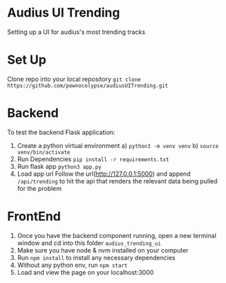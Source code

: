 # Audius UI Trending
Setting up a UI for audius's most trending tracks

# Set Up
Clone repo into your local repository
`git clone https://github.com/pewnocolypse/audiusUITrending.git`

# Backend
To test the backend Flask application:

1) Create a python virtual environment
        a) `python3 -m venv venv`
        b) `source venv/bin/activate`
2) Run Dependencies 
        `pip install -r requirements.txt`
3) Run flask app
        `python3 app.py`
4) Load app url
        Follow the url(http://127.0.0.1:5000) and append `/api/trending` to hit the api that renders the relevant data being pulled for the problem

# FrontEnd
1) Once you have the backend component running, open a new terminal window and cd into this folder `audius_trending_ui`
2) Make sure you have node & nvm installed on your computer
2) Run `npm install` to install any necessary dependencies
3) Without any python env, run `npm start`
4) Load and view the page on your localhost:3000
